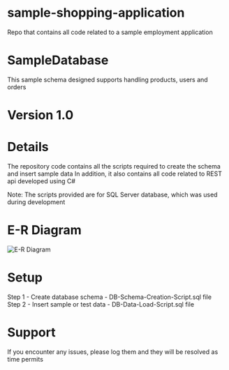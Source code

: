 # sample-shopping-application
Repo that contains all code related to a sample employment application

# SampleDatabase
This sample schema designed supports handling products, users and orders 

# Version 1.0

# Details
The repository code contains all the scripts required to create the schema and insert sample data 
In addition, it also contains all code related to REST api developed using C# 

Note: The scripts provided are for SQL Server database, which was used during development

# E-R Diagram
![E-R Diagram](https://github.com/npmandhada/sample-shopping-application/blob/master/E-R-Diagram.JPG)

# Setup 
Step 1 - Create database schema - DB-Schema-Creation-Script.sql file <br />
Step 2 - Insert sample or test data - DB-Data-Load-Script.sql file <br />

# Support
If you encounter any issues, please log them and they will be resolved as time permits
